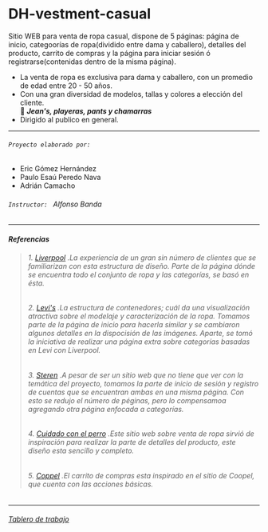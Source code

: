 # DH-vestment-casual
Sitio WEB para venta de ropa casual, dispone de 5 páginas: página de inicio, categoorías de ropa(dividido entre dama y caballero), detalles del producto, carrito de compras y la página para iniciar sesión ó registrarse(contenidas dentro de la misma página).
- La venta de ropa es exclusiva para dama y caballero, con un promedio de edad entre 20 - 50 años.
- Con una gran diversidad de modelos, tallas y colores a elección del cliente.  
   :dart: ***Jean's, playeras, pants y chamarras***
- Dirigido al publico en general.
---
###### `Proyecto elaborado por: `
- Eric Gómez Hernández 
- Paulo Esaú Peredo Nava
- Adrián Camacho
###### `Instructor: ` Alfonso Banda
---
####  _Referencias_
>######  1. [Liverpool](https://liverpool.com.mx/) .La experiencia de un gran sin número de clientes que se familiarizan con esta estructura de diseño. Parte de la página dónde se encuentra todo el conjunto de ropa y las categorías, se basó en ésta.
>######  2. [Levi's](https://www.levi.com.mx/) .La estructura de contenedores; cuál da una visualización atractiva sobre el modelaje y caracterización de la ropa. Tomamos parte de la página de inicio para hacerla similar y se cambiaron algunos detalles en la dispocisión de las imágenes. Aparte, se tomó la iniciativa de realizar una página extra sobre categorías basadas en Levi con Liverpool.
>######  3. [Steren](https://www.steren.com.mx/) .A pesar de ser un sitio web que no tiene que ver con la temática del proyecto, tomamos la parte de inicio de sesión y registro de cuentas que se encuentran ambas en una misma página. Con esto se redujo el número de péginas, pero lo compensamoa agregando otra página enfocada a categorías.
>######  4. [Cuidado con el perro](https://www.cuidadoconelperro.com.mx/) .Este sitio web sobre venta de ropa sirvió de inspiración para realizar la parte de detalles del producto, este diseño esta sencillo y completo.
>######  5. [Coppel](https://www.coppel.com/) .El carrito de compras esta inspirado en el sitio de Coopel, que cuenta con las acciones básicas.
---
######  [Tablero de trabajo](https://trello.com/b/XVM7rTjJ/dh-vestment-casual)

